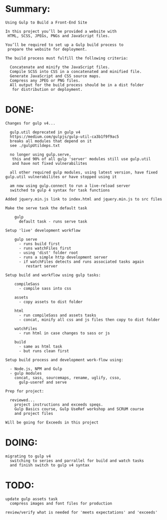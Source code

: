 # Summary:

    Using Gulp to Build a Front-End Site

    In this project you’ll be provided a website with
     HTML, SCSS, JPEGs, PNGs and JavaScript files.

    You’ll be required to set up a Gulp build process to
     prepare the website for deployment.

    The build process must fulfill the following criteria:

      Concatenate and minify the JavaScript files.
      Compile SCSS into CSS in a concatenated and minified file.
      Generate JavaScript and CSS source maps.
      Compress any JPEG or PNG files.
      All output for the build process should be in a dist folder
       for distribution or deployment.

# DONE:  

    Changes for gulp v4...

      gulp.util deprecated in gulp v4
      https://medium.com/gulpjs/gulp-util-ca3b1f9f9ac5
      breaks all modules that depend on it
      see ./gulpUtildeps.txt

      no longer using gulp.serve,
       this and 90% of all gulp 'server' modules still use gulp.util
       and have not fixed vulnerabilites

      all other required gulp modules, using latest version, have fixed gulp.util vulnerabilites or have stopped using it

      am now using gulp.connect to run a live-reload server
      switched to gulp 4 syntax for task functions

    Added jquery.min.js link to index.html and jquery.min.js to src files 

    Make the serve task the default task

        gulp
          default task - runs serve task

    Setup 'live' development workflow

        gulp serve
          - runs build first
          - runs watchFiles first
          - using 'dist' folder root
          - runs a simple http development server
          - if watchFiles detects and runs associated tasks again
             restart server

    Setup build and workflow using gulp tasks:

        compileSass
          - compile sass into css

        assets
          - copy assets to dist folder

        html
          - run compileSass and assets tasks
          - concat, minify all css and js files then copy to dist folder

        watchFiles
          - run html in case changes to sass or js

        build
          - same as html task
          - but runs clean first

    Setup build process and development work-flow using:

      - Node.js, NPM and Gulp
      - gulp modules  
        concat, sass, sourcemaps, rename, uglify, csso,
          gulp-useref and serve

    Prep for project:

      reviewed...
        project instructions and exceeds speqs.
        Gulp Basics course, Gulp UseRef workshop and SCRUM course
        and project files

    Will be going for Exceeds in this project

# DOING:

    migrating to gulp v4
      switching to series and parrallel for build and watch tasks
      and finish switch to gulp v4 syntax

# TODO:

    update gulp assets task
      compress images and font files for production

    review/verify what is needed for 'meets expectations' and 'exceeds'
